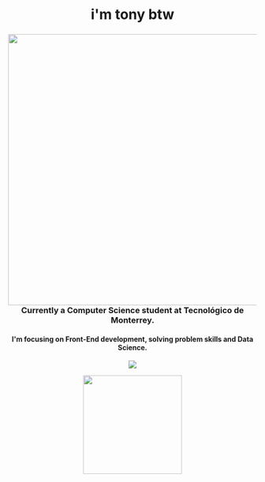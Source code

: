 <h1 align="center">i'm tony btw</h1>


<h3 align="center"><img align="right" height="550" src="https://i.pinimg.com/originals/a1/0f/19/a10f19777ef27b03f949b3698cdf5259.gif"> Currently a Computer Science student at Tecnológico de Monterrey. </h3>

<h4 align="center">
  I'm focusing on Front-End development, solving problem skills and Data Science.
</h4>

<p align="center">
  <a href="https://github.com/anuraghazra/github-readme-stats">
    <img src="https://github-readme-stats.vercel.app/api/top-langs/?username=bashlui&size_weight=0.5&count_weight=0.5&theme=material-palenight&title_color=ffffff&hide=html,scss,shell&layout=compact">
  </a>
</p>
<p align="center">
  <img src="https://media.tenor.com/dfvRZxql4eMAAAAi/dance-cat.gif" height="200">
</p>

